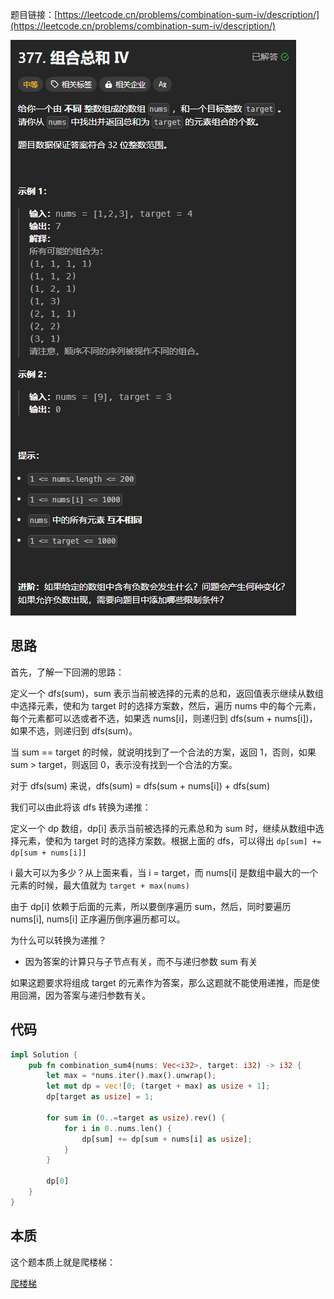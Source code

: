题目链接：[https://leetcode.cn/problems/combination-sum-iv/description/](https://leetcode.cn/problems/combination-sum-iv/description/)

![](../../../../../images/2024/1734069319657-c1252833-7da5-4778-9616-f1a4ddab2563.png)

## 思路
首先，了解一下回溯的思路：

定义一个 dfs(sum)，sum 表示当前被选择的元素的总和，返回值表示继续从数组中选择元素，使和为 target 时的选择方案数，然后，遍历 nums 中的每个元素，每个元素都可以选或者不选，如果选 nums[i]，则递归到 dfs(sum + nums[i])，如果不选，则递归到 dfs(sum)。

当 sum == target 的时候，就说明找到了一个合法的方案，返回 1，否则，如果 sum > target，则返回 0，表示没有找到一个合法的方案。

对于 dfs(sum) 来说，dfs(sum) = dfs(sum + nums[i]) + dfs(sum)

我们可以由此将该 dfs 转换为递推：

定义一个 dp 数组，dp[i] 表示当前被选择的元素总和为 sum 时，继续从数组中选择元素，使和为 target 时的选择方案数。根据上面的 dfs，可以得出 `dp[sum] += dp[sum + nums[i]]`

i 最大可以为多少？从上面来看，当 i = target，而 nums[i] 是数组中最大的一个元素的时候，最大值就为 `target + max(nums)`

由于 dp[i] 依赖于后面的元素，所以要倒序遍历 sum，然后，同时要遍历 nums[i], nums[i] 正序遍历倒序遍历都可以。

为什么可以转换为递推？

+ 因为答案的计算只与子节点有关，而不与递归参数 sum 有关

如果这题要求将组成 target 的元素作为答案，那么这题就不能使用递推，而是使用回溯，因为答案与递归参数有关。

## 代码
```rust
impl Solution {
    pub fn combination_sum4(nums: Vec<i32>, target: i32) -> i32 {
        let max = *nums.iter().max().unwrap();
        let mut dp = vec![0; (target + max) as usize + 1];
        dp[target as usize] = 1;

        for sum in (0..=target as usize).rev() {
            for i in 0..nums.len() {
                dp[sum] += dp[sum + nums[i] as usize];
            }
        }

        dp[0]
    }
}
```

## 本质
这个题本质上就是爬楼梯：

[爬楼梯](https://www.yuque.com/cline-mly1u/bgacuc/sci8zipkoke2epcc)

